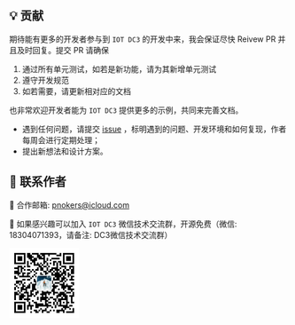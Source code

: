 ## 💡 贡献

期待能有更多的开发者参与到 `IOT DC3` 的开发中来，我会保证尽快 Reivew PR 并且及时回复。提交 PR 请确保

1. 通过所有单元测试，如若是新功能，请为其新增单元测试
2. 遵守开发规范
3. 如若需要，请更新相对应的文档

也非常欢迎开发者能为 `IOT DC3` 提供更多的示例，共同来完善文档。

 - 遇到任何问题，请提交  [issue](https://gitee.com/pnoker/iot-dc3/issues) ，标明遇到的问题、开发环境和如何复现，作者每周会进行定期处理；
 - 提出新想法和设计方案。

## 🚀 联系作者  

:whale2: 合作邮箱: pnokers@icloud.com

:speech_balloon: 如果感兴趣可以加入 `IOT DC3` 微信技术交流群，开源免费（微信: 18304071393，请备注: DC3微信技术交流群）

<img src="./images/wechat/wechat.jpg" width="25%" alt="Wechat">
